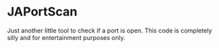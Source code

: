 # JAPortScan
Just another little tool to check if a port is open.
This code is completely silly and for entertainment purposes only.
